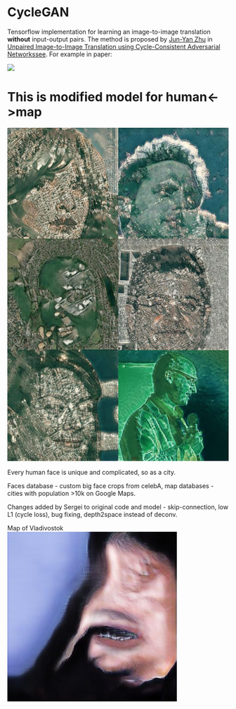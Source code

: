 <!-- <img src='imgs/horse2zebra.gif' align="right" width=384> 

<br><br><br>
-->
# CycleGAN

Tensorflow implementation for learning an image-to-image translation **without** input-output pairs.
The method is proposed by [Jun-Yan Zhu](https://people.eecs.berkeley.edu/~junyanz/) in 
[Unpaired Image-to-Image Translation using Cycle-Consistent Adversarial Networkssee](https://arxiv.org/pdf/1703.10593.pdf). 
For example in paper:

<img src="imgs/teaser.jpg" width="1000px"/>



# This is modified model for human<->map
<img src="imgs/faces.jpg" width="764px">

Every human face is unique and complicated, so as a city.

Faces database - custom big face crops from celebA, map databases - cities with population >10k on Google Maps.


Changes added by Sergei to original code and model - skip-connection, low L1 (cycle loss), bug fixing, depth2space instead of deconv.

Map of Vladivostok 
<img src="imgs/vladik.jpg" width="386px">
